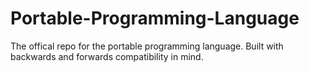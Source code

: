 # Portable-Programming-Language
The offical repo for the portable programming language. Built with backwards and forwards compatibility in mind.